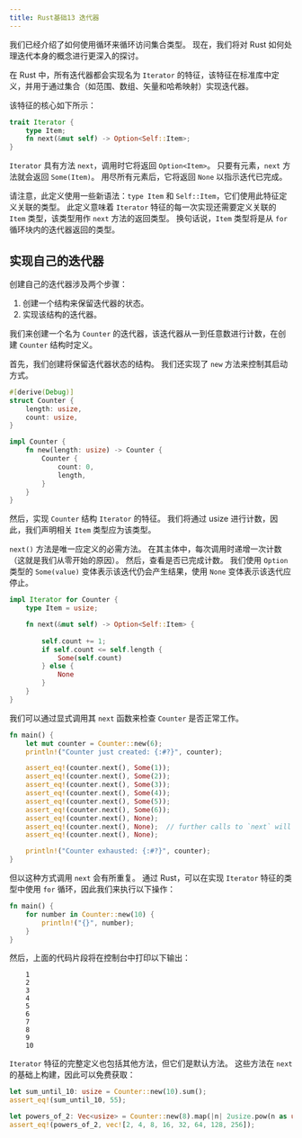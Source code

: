 ```yaml
---
title: Rust基础13 迭代器
---
```


我们已经介绍了如何使用循环来循环访问集合类型。 现在，我们将对 Rust 如何处理迭代本身的概念进行更深入的探讨。

在 Rust 中，所有迭代器都会实现名为 `Iterator` 的特征，该特征在标准库中定义，并用于通过集合（如范围、数组、矢量和哈希映射）实现迭代器。

该特征的核心如下所示：
```rust
trait Iterator {
    type Item;
    fn next(&mut self) -> Option<Self::Item>;
}
```

`Iterator` 具有方法 `next`，调用时它将返回 `Option<Item>`。 只要有元素，`next` 方法就会返回 `Some(Item)`。 用尽所有元素后，它将返回 `None` 以指示迭代已完成。

请注意，此定义使用一些新语法：`type Item` 和 `Self::Item`，它们使用此特征定义关联的类型。 此定义意味着 `Iterator` 特征的每一次实现还需要定义关联的 `Item` 类型，该类型用作 `next` 方法的返回类型。 换句话说，`Item` 类型将是从 `for` 循环块内的迭代器返回的类型。

## 实现自己的迭代器

创建自己的迭代器涉及两个步骤：

1. 创建一个结构来保留迭代器的状态。
2. 实现该结构的迭代器。

我们来创建一个名为 `Counter` 的迭代器，该迭代器从一到任意数进行计数，在创建 `Counter` 结构时定义。

首先，我们创建将保留迭代器状态的结构。 我们还实现了 `new` 方法来控制其启动方式。
```rust
#[derive(Debug)]
struct Counter {
    length: usize,
    count: usize,
}

impl Counter {
    fn new(length: usize) -> Counter {
	    Counter {
	        count: 0,
	        length,
	    }
    }
}
```

然后，实现 `Counter` 结构 `Iterator` 的特征。 我们将通过 usize 进行计数，因此，我们声明相关 `Item` 类型应为该类型。

`next()` 方法是唯一应定义的必需方法。 在其主体中，每次调用时递增一次计数（这就是我们从零开始的原因）。 然后，查看是否已完成计数。 我们使用 `Option` 类型的 `Some(value)` 变体表示该迭代仍会产生结果，使用 `None` 变体表示该迭代应停止。
```rust
impl Iterator for Counter {
    type Item = usize;

    fn next(&mut self) -> Option<Self::Item> {
    
        self.count += 1;
        if self.count <= self.length {
            Some(self.count)
        } else {
            None
        }
    }
}
```

我们可以通过显式调用其 `next` 函数来检查 `Counter` 是否正常工作。
```rust
fn main() {
    let mut counter = Counter::new(6);
    println!("Counter just created: {:#?}", counter);

    assert_eq!(counter.next(), Some(1));
    assert_eq!(counter.next(), Some(2));
    assert_eq!(counter.next(), Some(3));
    assert_eq!(counter.next(), Some(4));
    assert_eq!(counter.next(), Some(5));
    assert_eq!(counter.next(), Some(6));
    assert_eq!(counter.next(), None);
    assert_eq!(counter.next(), None);  // further calls to `next` will return `None`
    assert_eq!(counter.next(), None);

    println!("Counter exhausted: {:#?}", counter);
}

```

但以这种方式调用 `next` 会有所重复。 通过 Rust，可以在实现 `Iterator` 特征的类型中使用 `for` 循环，因此我们来执行以下操作：

```rust
fn main() {
    for number in Counter::new(10) {
        println!("{}", number);
    }
}
```

然后，上面的代码片段将在控制台中打印以下输出：

```
    1
    2
    3
    4
    5
    6
    7
    8
    9
    10
```

`Iterator` 特征的完整定义也包括其他方法，但它们是默认方法。 这些方法在 `next` 的基础上构建，因此可以免费获取：

```rust
let sum_until_10: usize = Counter::new(10).sum();
assert_eq!(sum_until_10, 55);

let powers_of_2: Vec<usize> = Counter::new(8).map(|n| 2usize.pow(n as u32)).collect();
assert_eq!(powers_of_2, vec![2, 4, 8, 16, 32, 64, 128, 256]);
```